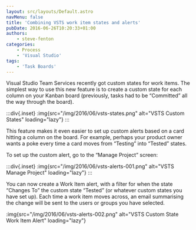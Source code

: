 ```yaml
---
layout: src/layouts/Default.astro
navMenu: false
title: 'Combining VSTS work item states and alerts'
pubDate: 2016-06-26T10:20:33+01:00
authors:
    - steve-fenton
categories:
    - Process
    - 'Visual Studio'
tags:
    - 'Task Boards'
---
```


Visual Studio Team Services recently got custom states for work items. The simplest way to use this new feature is to create a custom state for each column on your Kanban board (previously, tasks had to be “Committed” all the way through the board).

:::div{.inset}
:img{src="/img/2016/06/vsts-states.png" alt="VSTS Custom States" loading="lazy"}
:::

This feature makes it even easier to set up custom alerts based on a card hitting a column on the board. For example, perhaps your product owner wants a poke every time a card moves from “Testing” into “Tested” states.

To set up the custom alert, go to the “Manage Project” screen:

:::div{.inset}
:img{src="/img/2016/06/vsts-alerts-001.png" alt="VSTS Manage Project" loading="lazy"}
:::

You can now create a Work Item alert, with a filter for when the state “Changes To” the custom state “Tested” (or whatever custom states you have set up). Each time a work item moves across, an email summarising the change will be sent to the users or groups you have selected.

:img{src="/img/2016/06/vsts-alerts-002.png" alt="VSTS Custom State Work Item Alert" loading="lazy"}